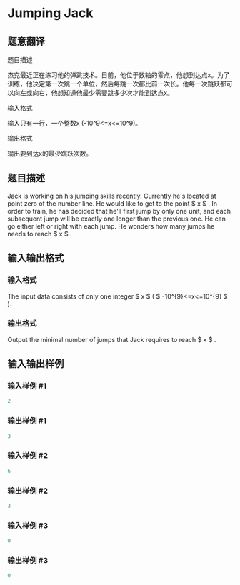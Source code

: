 # Jumping Jack

## 题意翻译

题目描述

杰克最近正在练习他的弹跳技术。目前，他位于数轴的零点，他想到达点x。为了训练，他决定第一次跳一个单位，然后每跳一次都比前一次长。他每一次跳跃都可以向左或向右，他想知道他最少需要跳多少次才能到达点x。

输入格式

输入只有一行，一个整数x (-10^9<=x<=10^9)。

输出格式

输出要到达x的最少跳跃次数。

## 题目描述

Jack is working on his jumping skills recently. Currently he's located at point zero of the number line. He would like to get to the point $ x $ . In order to train, he has decided that he'll first jump by only one unit, and each subsequent jump will be exactly one longer than the previous one. He can go either left or right with each jump. He wonders how many jumps he needs to reach $ x $ .

## 输入输出格式

### 输入格式

The input data consists of only one integer $ x $ ( $ -10^{9}<=x<=10^{9} $ ).

### 输出格式

Output the minimal number of jumps that Jack requires to reach $ x $ .

## 输入输出样例

### 输入样例 #1

```cpp
2

```
### 输出样例 #1

```cpp
3

```
### 输入样例 #2

```cpp
6

```
### 输出样例 #2

```cpp
3

```
### 输入样例 #3

```cpp
0

```
### 输出样例 #3

```cpp
0

```
